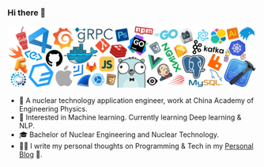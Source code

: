 ### Hi there 👋

![](icons/header.png)

* 💼   A nuclear technology  application engineer, work at China Academy of Engineering Physics.
* 🧐   Interested in Machine learning. Currently learning Deep learning & NLP.
* 🎓   Bachelor of Nuclear Engineering and Nuclear Technology.
* ✍🏻   I write my personal thoughts on Programming & Tech in my [Personal Blog](https://inpure.github.io/) 📓.
<!--
**inpure/inpure** is a ✨ _special_ ✨ repository because its `README.md` (this file) appears on your GitHub profile.

Here are some ideas to get you started:

- 🔭 I’m currently working on ...
- 🌱 I’m currently learning ...
- 👯 I’m looking to collaborate on ...
- 🤔 I’m looking for help with ...
- 💬 Ask me about ...
- 📫 How to reach me: ...
- 😄 Pronouns: ...
- ⚡ Fun fact: ...
-->
